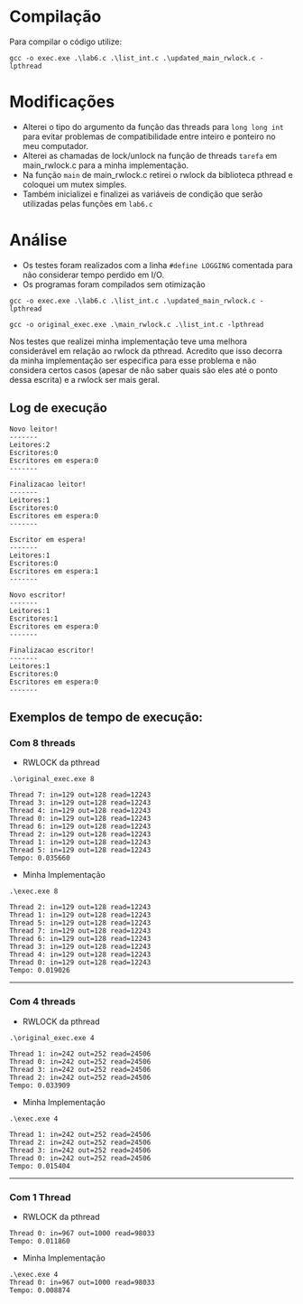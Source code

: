 # Compilação
Para compilar o código utilize:
```
gcc -o exec.exe .\lab6.c .\list_int.c .\updated_main_rwlock.c -lpthread
``` 

# Modificações
* Alterei o tipo do argumento da função das threads para `long long int` para evitar problemas de compatibilidade entre inteiro e ponteiro no meu computador.
* Alterei as chamadas de lock/unlock na função de threads `tarefa` em main_rwlock.c para a minha implementação.
* Na função `main` de main_rwlock.c retirei o rwlock da biblioteca pthread e coloquei um mutex simples. 
* Também inicializei e finalizei as variáveis de condição que serão utilizadas pelas funções em  `lab6.c`


# Análise

- Os testes foram realizados com a linha ``#define LOGGING`` comentada para não considerar tempo perdido em I/O. 
- Os programas foram compilados sem otimização
```
gcc -o exec.exe .\lab6.c .\list_int.c .\updated_main_rwlock.c -lpthread
``` 

```
gcc -o original_exec.exe .\main_rwlock.c .\list_int.c -lpthread
```

Nos testes que realizei minha implementação teve uma melhora considerável em relação ao rwlock da pthread. Acredito que isso decorra da minha implementação ser especifica para esse problema e não considera certos casos (apesar de não saber quais são eles até o ponto dessa escrita) e a rwlock ser mais geral.



## Log de execução
```
Novo leitor!
-------
Leitores:2
Escritores:0
Escritores em espera:0
-------

Finalizacao leitor!
-------
Leitores:1
Escritores:0
Escritores em espera:0
-------

Escritor em espera!
-------
Leitores:1
Escritores:0
Escritores em espera:1
-------

Novo escritor!
-------
Leitores:1
Escritores:1
Escritores em espera:0
-------

Finalizacao escritor!
-------
Leitores:1
Escritores:0
Escritores em espera:0
-------
```


## Exemplos de tempo de execução:

### Com 8 threads
- RWLOCK da pthread 
```
.\original_exec.exe 8

Thread 7: in=129 out=128 read=12243
Thread 3: in=129 out=128 read=12243
Thread 4: in=129 out=128 read=12243
Thread 0: in=129 out=128 read=12243
Thread 6: in=129 out=128 read=12243
Thread 2: in=129 out=128 read=12243
Thread 1: in=129 out=128 read=12243
Thread 5: in=129 out=128 read=12243
Tempo: 0.035660
```

- Minha Implementação
```
.\exec.exe 8

Thread 2: in=129 out=128 read=12243
Thread 1: in=129 out=128 read=12243
Thread 5: in=129 out=128 read=12243
Thread 7: in=129 out=128 read=12243
Thread 6: in=129 out=128 read=12243
Thread 3: in=129 out=128 read=12243
Thread 4: in=129 out=128 read=12243
Thread 0: in=129 out=128 read=12243
Tempo: 0.019026
```

--- 
### Com 4 threads 

- RWLOCK da pthread
```
.\original_exec.exe 4

Thread 1: in=242 out=252 read=24506
Thread 0: in=242 out=252 read=24506
Thread 3: in=242 out=252 read=24506
Thread 2: in=242 out=252 read=24506
Tempo: 0.033909
```

- Minha Implementação
```
.\exec.exe 4

Thread 1: in=242 out=252 read=24506
Thread 2: in=242 out=252 read=24506
Thread 3: in=242 out=252 read=24506
Thread 0: in=242 out=252 read=24506
Tempo: 0.015404
```

---
### Com 1 Thread
- RWLOCK da pthread
```
Thread 0: in=967 out=1000 read=98033
Tempo: 0.011860
```
- Minha Implementação 
```
.\exec.exe 4
Thread 0: in=967 out=1000 read=98033
Tempo: 0.008874
```

